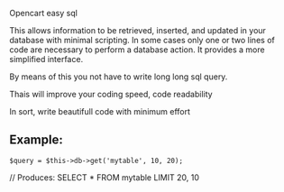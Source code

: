 Opencart easy sql 

This allows information to be retrieved, inserted, and updated in your database with minimal scripting. In some cases only one or two lines of code are necessary to perform a database action. It provides a more simplified interface.

By means of this you not have to write long long sql query.

Thais will improve your coding speed, code readability

In sort, write beautifull code with minimum effort

Example:
---------------------------
<code>$query = $this->db->get('mytable', 10, 20);</code>

// Produces: SELECT * FROM mytable LIMIT 20, 10

